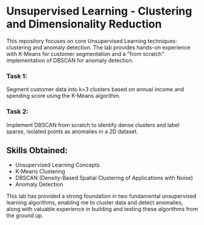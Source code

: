 # Unsupervised Learning - Clustering and Dimensionality Reduction
This repository focuses on core Unsupervised Learning techniques: clustering and anomaly detection. The lab provides hands-on experience with K-Means for customer segmentation and a "from scratch" implementation of DBSCAN for anomaly detection.

### Task 1:
Segment customer data into k=3 clusters based on annual income and spending score using the K-Means algorithm.

### Task 2:
Implement DBSCAN from scratch to identify dense clusters and label sparse, isolated points as anomalies in a 2D dataset.

## Skills Obtained:
 - Unsupervised Learning Concepts
 - K-Means Clustering
 - DBSCAN (Density-Based Spatial Clustering of Applications with Noise)
 - Anomaly Detection

This lab has provided a strong foundation in two fundamental unsupervised learning algorithms, enabling me to cluster data and detect anomalies, along with valuable experience in building and testing these algorithms from the ground up.
